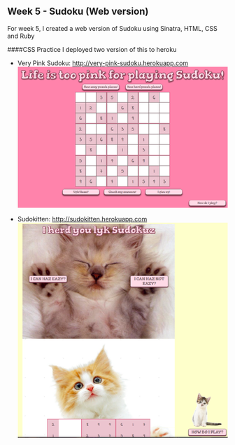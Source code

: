 Week 5 - Sudoku (Web version)
------------------

For week 5, I created a web version of Sudoku using Sinatra, HTML, CSS and Ruby

####CSS Practice
I deployed two version of this to heroku
* Very Pink Sudoku: http://very-pink-sudoku.herokuapp.com
![alt text](https://github.com/jorjahung/sudoku-web-version/blob/master/very-pink-sudoku.png "Very Pink Sudoku")

* Sudokitten: http://sudokitten.herokuapp.com
![alt text](https://github.com/jorjahung/sudoku-web-version/blob/master/sudokitten.png "Sudokitten")